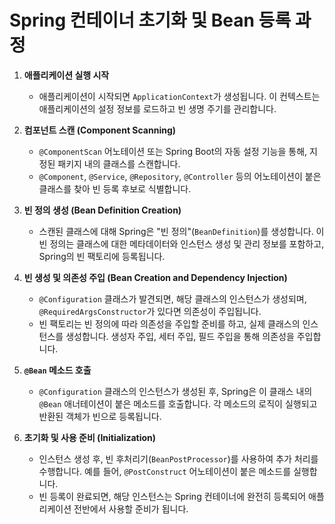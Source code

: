 # Spring 컨테이너 초기화 및 Bean 등록 과정

1. **애플리케이션 실행 시작**
   - 애플리케이션이 시작되면 `ApplicationContext`가 생성됩니다. 이 컨텍스트는 애플리케이션의 설정 정보를 로드하고 빈 생명 주기를 관리합니다.

2. **컴포넌트 스캔 (Component Scanning)**
   - `@ComponentScan` 어노테이션 또는 Spring Boot의 자동 설정 기능을 통해, 지정된 패키지 내의 클래스를 스캔합니다.
   - `@Component`, `@Service`, `@Repository`, `@Controller` 등의 어노테이션이 붙은 클래스를 찾아 빈 등록 후보로 식별합니다.

3. **빈 정의 생성 (Bean Definition Creation)**
   - 스캔된 클래스에 대해 Spring은 "빈 정의"(`BeanDefinition`)를 생성합니다. 이 빈 정의는 클래스에 대한 메타데이터와 인스턴스 생성 및 관리 정보를 포함하고, Spring의 빈 팩토리에 등록됩니다.

4. **빈 생성 및 의존성 주입 (Bean Creation and Dependency Injection)**
   - `@Configuration` 클래스가 발견되면, 해당 클래스의 인스턴스가 생성되며, `@RequiredArgsConstructor`가 있다면 의존성이 주입됩니다.
   - 빈 팩토리는 빈 정의에 따라 의존성을 주입할 준비를 하고, 실제 클래스의 인스턴스를 생성합니다. 생성자 주입, 세터 주입, 필드 주입을 통해 의존성을 주입합니다.

5. **`@Bean` 메소드 호출**
   - `@Configuration` 클래스의 인스턴스가 생성된 후, Spring은 이 클래스 내의 `@Bean` 애너테이션이 붙은 메소드를 호출합니다. 각 메소드의 로직이 실행되고 반환된 객체가 빈으로 등록됩니다.

6. **초기화 및 사용 준비 (Initialization)**
   - 인스턴스 생성 후, 빈 후처리기(`BeanPostProcessor`)를 사용하여 추가 처리를 수행합니다. 예를 들어, `@PostConstruct` 어노테이션이 붙은 메소드를 실행합니다.
   - 빈 등록이 완료되면, 해당 인스턴스는 Spring 컨테이너에 완전히 등록되어 애플리케이션 전반에서 사용할 준비가 됩니다.
